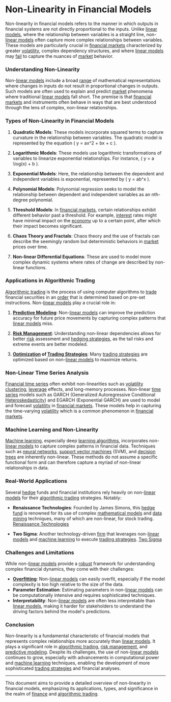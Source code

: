 # Non-Linearity in Financial Models

Non-linearity in financial models refers to the manner in which outputs in financial systems are not directly proportional to the inputs. Unlike [linear models](../l/linear_models_in_trading.md), where the relationship between variables is a straight line, non-[linear models](../l/linear_models_in_trading.md) often capture more complex relationships between variables. These models are particularly crucial in [financial markets](../f/financial_market.md) characterized by greater [volatility](../v/volatility.md), complex dependency structures, and where [linear models](../l/linear_models_in_trading.md) may [fail](../f/fail.md) to capture the nuances of [market](../m/market.md) behavior.

### Understanding Non-Linearity

Non-[linear models](../l/linear_models_in_trading.md) include a broad [range](../r/range.md) of mathematical representations where changes in inputs do not result in proportional changes in outputs. Such models are often used to explain and predict [market](../m/market.md) phenomena where traditional [linear models](../l/linear_models_in_trading.md) fall short. The premise is that [financial markets](../f/financial_market.md) and instruments often behave in ways that are best understood through the lens of complex, non-linear relationships.

### Types of Non-Linearity in Financial Models

1. **Quadratic Models**: These models incorporate squared terms to capture curvature in the relationship between variables. The quadratic model is represented by the equation \( y = ax^2 + bx + c \).

2. **Logarithmic Models**: These models use logarithmic transformations of variables to linearize exponential relationships. For instance, \( y = a \log(x) + b \).

3. **Exponential Models**: Here, the relationship between the dependent and independent variables is exponential, represented by \( y = ab^x \).

4. **Polynomial Models**: Polynomial regression seeks to model the relationship between dependent and independent variables as an nth-degree polynomial. 

5. **Threshold Models**: In [financial markets](../f/financial_market.md), certain relationships exhibit different behavior past a threshold. For example, [interest](../i/interest.md) rates might have minimal impact on the [economy](../e/economy.md) up to a certain point, after which their impact becomes significant.

6. **Chaos Theory and Fractals**: Chaos theory and the use of fractals can describe the seemingly random but deterministic behaviors in [market](../m/market.md) prices over time. 

7. **Non-linear Differential Equations**: These are used to model more complex dynamic systems where rates of change are described by non-linear functions.

### Applications in Algorithmic Trading

[Algorithmic trading](../a/algorithmic_trading.md) is the process of using computer algorithms to [trade](../t/trade.md) financial securities in an [order](../o/order.md) that is determined based on pre-set instructions. Non-[linear models](../l/linear_models_in_trading.md) play a crucial role in:

1. **[Predictive Modeling](../p/predictive_modeling.md)**: Non-[linear models](../l/linear_models_in_trading.md) can improve the prediction accuracy for future price movements by capturing complex patterns that [linear models](../l/linear_models_in_trading.md) miss.

2. **[Risk Management](../r/risk_management.md)**: Understanding non-linear dependencies allows for better [risk](../r/risk.md) assessment and [hedging strategies](../h/hedging_strategies.md), as the tail risks and extreme events are better modeled.

3. **[Optimization](../o/optimization.md) of [Trading Strategies](../t/trading_strategies.md)**: Many [trading strategies](../t/trading_strategies.md) are optimized based on non-[linear models](../l/linear_models_in_trading.md) to maximize returns.

### Non-Linear Time Series Analysis

[Financial time series](../f/financial_time_series.md) often exhibit non-linearities such as [volatility clustering](../v/volatility_clustering.md), [leverage](../l/leverage.md) effects, and long-memory processes. Non-linear [time series](../t/time_series.md) models such as GARCH (Generalized Autoregressive Conditional [Heteroskedasticity](../h/heteroskedasticity.md)) and EGARCH (Exponential GARCH) are used to model and forecast [volatility](../v/volatility.md) in [financial markets](../f/financial_market.md). These models help in capturing the time-varying [volatility](../v/volatility.md) which is a common phenomenon in [financial markets](../f/financial_market.md).

### Machine Learning and Non-Linearity

[Machine learning](../m/machine_learning.md), especially deep [learning algorithms](../l/learning_algorithms_in_trading.md), incorporates non-[linear models](../l/linear_models_in_trading.md) to capture complex patterns in financial data. Techniques such as [neural networks](../n/neural_networks_in_trading.md), [support vector machines](../s/support_vector_machines_in_trading.md) (SVM), and [decision trees](../d/decision_trees.md) are inherently non-linear. These methods do not assume a specific functional form and can therefore capture a myriad of non-linear relationships in data.

### Real-World Applications

Several [hedge](../h/hedge.md) funds and financial institutions rely heavily on non-[linear models](../l/linear_models_in_trading.md) for their [algorithmic trading](../a/algorithmic_trading.md) strategies. Notably:

- **Renaissance Technologies**: Founded by James Simons, this [hedge fund](../h/hedge_fund.md) is renowned for its use of complex [mathematical models](../m/mathematical_models_in_trading.md) and [data mining](../d/data_mining.md) techniques, many of which are non-linear, for stock trading. [Renaissance Technologies](https://www.rentec.com)

- **Two Sigma**: Another technology-driven [firm](../f/firm.md) that leverages non-[linear models](../l/linear_models_in_trading.md) and [machine learning](../m/machine_learning.md) to execute [trading strategies](../t/trading_strategies.md). [Two Sigma](https://www.twosigma.com)

### Challenges and Limitations

While non-[linear models](../l/linear_models_in_trading.md) provide a [robust](../r/robust.md) framework for understanding complex financial dynamics, they come with their challenges:
- **[Overfitting](../o/overfitting.md)**: Non-[linear models](../l/linear_models_in_trading.md) can easily overfit, especially if the model complexity is too high relative to the size of the data.
- **Parameter Estimation**: Estimating parameters in non-[linear models](../l/linear_models_in_trading.md) can be computationally intensive and requires sophisticated techniques.
- **Interpretability**: Non-[linear models](../l/linear_models_in_trading.md) are often less interpretable than [linear models](../l/linear_models_in_trading.md), making it harder for stakeholders to understand the driving factors behind the model's predictions.

### Conclusion

Non-linearity is a fundamental characteristic of financial models that represents complex relationships more accurately than [linear models](../l/linear_models_in_trading.md). It plays a significant role in [algorithmic trading](../a/algorithmic_trading.md), [risk management](../r/risk_management.md), and [predictive modeling](../p/predictive_modeling.md). Despite its challenges, the use of non-[linear models](../l/linear_models_in_trading.md) continues to grow, especially with advancements in computational power and [machine learning](../m/machine_learning.md) techniques, enabling the development of more sophisticated [trading strategies](../t/trading_strategies.md) and financial analyses.

---

This document aims to provide a detailed overview of non-linearity in financial models, emphasizing its applications, types, and significance in the realm of [finance](../f/finance.md) and [algorithmic trading](../a/algorithmic_trading.md).